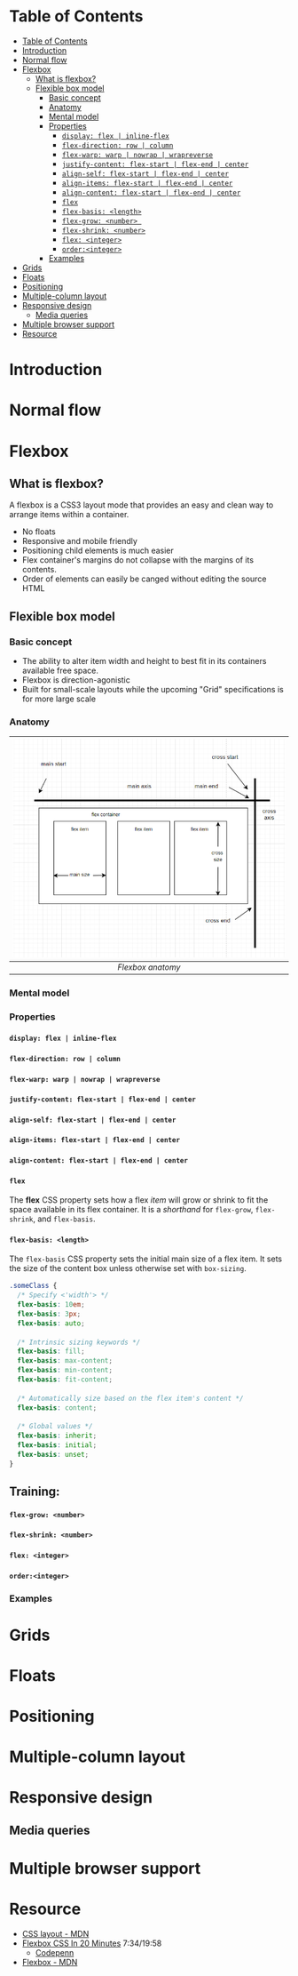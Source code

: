 # Table of Contents
- [Table of Contents](#table-of-contents)
- [Introduction](#introduction)
- [Normal flow](#normal-flow)
- [Flexbox](#flexbox)
  - [What is flexbox?](#what-is-flexbox)
  - [Flexible box model](#flexible-box-model)
    - [Basic concept](#basic-concept)
    - [Anatomy](#anatomy)
    - [Mental model](#mental-model)
    - [Properties](#properties)
      - [```display: flex | inline-flex```](#display-flex--inline-flex)
      - [```flex-direction: row | column```](#flex-direction-row--column)
      - [```flex-warp: warp | nowrap | wrapreverse```](#flex-warp-warp--nowrap--wrapreverse)
      - [```justify-content: flex-start | flex-end | center```](#justify-content-flex-start--flex-end--center)
      - [```align-self: flex-start | flex-end | center```](#align-self-flex-start--flex-end--center)
      - [```align-items: flex-start | flex-end | center```](#align-items-flex-start--flex-end--center)
      - [```align-content: flex-start | flex-end | center```](#align-content-flex-start--flex-end--center)
      - [```flex```](#flex)
      - [```flex-basis: <length>```](#flex-basis-length)
      - [```flex-grow: <number> ```](#flex-grow-number)
      - [```flex-shrink: <number>```](#flex-shrink-number)
      - [```flex: <integer>```](#flex-integer)
      - [```order:<integer>```](#orderinteger)
    - [Examples](#examples)
- [Grids](#grids)
- [Floats](#floats)
- [Positioning](#positioning)
- [Multiple-column layout](#multiple-column-layout)
- [Responsive design](#responsive-design)
  - [Media queries](#media-queries)
- [Multiple browser support](#multiple-browser-support)
- [Resource](#resource)
# Introduction
# Normal flow
# Flexbox
## What is flexbox?
A flexbox is a CSS3 layout mode that provides an easy and clean way to arrange items within a container.
- No floats
- Responsive and mobile friendly
- Positioning child elements is much easier
- Flex container's margins do not collapse with the margins of its contents.
- Order of elements can easily be canged without editing the source HTML
## Flexible box model
### Basic concept
- The ability to alter item width and height to best fit in its containers available free space.
- Flexbox is direction-agonistic
- Built for small-scale layouts while the upcoming "Grid" specifications is for more large scale
### Anatomy
| ![Flexbox anatomy](./assets/flex-box.PNG) |
|:--:|
| *Flexbox anatomy* |

### Mental model

### Properties
#### ```display: flex | inline-flex```
#### ```flex-direction: row | column```
#### ```flex-warp: warp | nowrap | wrapreverse```
#### ```justify-content: flex-start | flex-end | center```
#### ```align-self: flex-start | flex-end | center```
#### ```align-items: flex-start | flex-end | center```
#### ```align-content: flex-start | flex-end | center```
#### ```flex```
The **flex** CSS property sets how a flex *item* will grow or shrink to fit the space available in its flex container. It is a *shorthand* for ```flex-grow```, ```flex-shrink```, and ```flex-basis```.
#### ```flex-basis: <length>```
The ```flex-basis``` CSS property sets the initial main size of a flex item. It sets the size of the content box unless otherwise set with ```box-sizing```.
```css
.someClass {
  /* Specify <'width'> */
  flex-basis: 10em;
  flex-basis: 3px;
  flex-basis: auto;

  /* Intrinsic sizing keywords */
  flex-basis: fill;
  flex-basis: max-content;
  flex-basis: min-content;
  flex-basis: fit-content;

  /* Automatically size based on the flex item's content */
  flex-basis: content;

  /* Global values */
  flex-basis: inherit;
  flex-basis: initial;
  flex-basis: unset;
}
```

Training: 
- 
#### ```flex-grow: <number> ```
#### ```flex-shrink: <number>```
#### ```flex: <integer>```
#### ```order:<integer>```

### Examples
# Grids
# Floats
# Positioning
# Multiple-column layout
# Responsive design
## Media queries
# Multiple browser support

# Resource
- [CSS layout - MDN](https://developer.mozilla.org/en-US/docs/Learn/CSS/CSS_layout)
- [Flexbox CSS In 20 Minutes](https://www.youtube.com/watch?v=JJSoEo8JSnc) 7:34/19:58
  - [Codepenn](https://codepen.io/zhutoutoutousan/pen/gOPwOOa) 
- [Flexbox - MDN](https://developer.mozilla.org/en-US/docs/Learn/CSS/CSS_layout/Flexbox)